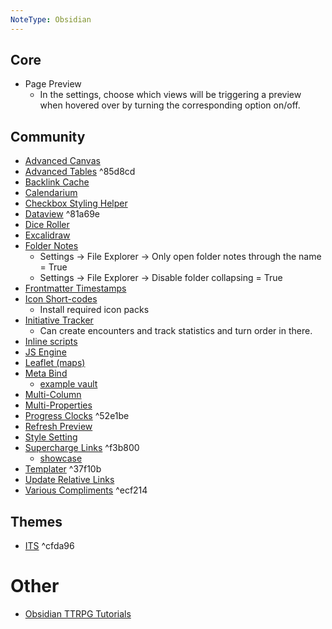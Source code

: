 ```yaml
---
NoteType: Obsidian
---
```

## Core
- Page Preview
	- In the settings, choose which views will be triggering a preview when hovered over by turning the corresponding option on/off.

## Community
- [Advanced Canvas](https://github.com/Developer-Mike/obsidian-advanced-canvas)
- [Advanced Tables](https://github.com/tgrosinger/advanced-tables-obsidian) ^85d8cd
- [Backlink Cache](https://github.com/mnaoumov/obsidian-backlink-cache)
- [Calendarium](https://github.com/javalent/calendarium)
- [Checkbox Styling Helper](https://github.com/jaewonE/checkbox-styling-helper)
- [Dataview](https://blacksmithgu.github.io/obsidian-dataview/) ^81a69e
- [Dice Roller](https://github.com/javalent/dice-roller)
- [Excalidraw](https://github.com/zsviczian/obsidian-excalidraw-plugin)
- [Folder Notes](https://github.com/LostPaul/obsidian-folder-notes)
	- Settings -> File Explorer -> Only open folder notes through the name = True
	- Settings -> File Explorer -> Disable folder collapsing = True
- [Frontmatter Timestamps](https://github.com/lighthousedino/obsidian-front-matter-timestamps)
- [Icon Short-codes](https://github.com/aidenlx/obsidian-icon-shortcodes)
	- Install required icon packs
- [Initiative Tracker](https://github.com/javalent/initiative-tracker)
	- Can create encounters and track statistics and turn order in there.
- [Inline scripts](https://github.com/jon-heard/obsidian-inline-scripts)
- [JS Engine](https://github.com/mProjectsCode/obsidian-js-engine-plugin)
- [Leaflet (maps)](https://github.com/javalent/obsidian-leaflet)
- [Meta Bind](https://github.com/mProjectsCode/obsidian-meta-bind-plugin?tab=readme-ov-file)
	- [example vault](https://github.com/mProjectsCode/obsidian-meta-bind-plugin/tree/master/exampleVault)
- [Multi-Column](https://github.com/ckRobinson/multi-column-markdown)
- [Multi-Properties](https://github.com/technohiker/obsidian-multi-properties)
- [Progress Clocks](https://github.com/tokenshift/obsidian-progress-clocks) ^52e1be
- [Refresh Preview](https://github.com/mnaoumov/obsidian-refresh-preview)
- [Style Setting](https://github.com/mgmeyers/obsidian-style-settings)
- [Supercharge Links](https://github.com/mdelobelle/obsidian_supercharged_links) ^f3b800
	- [showcase](https://forum.obsidian.md/t/supercharged-links-showcase/18219)
- [Templater](https://github.com/SilentVoid13/Templater) ^37f10b
- [Update Relative Links](https://github.com/val3344/obsidian-update-relative-links)
- [Various Compliments](https://tadashi-aikawa.github.io/docs-obsidian-various-complements-plugin/) ^ecf214

## Themes
- [ITS](https://publish.obsidian.md/slrvb-docs/ITS+Theme/ITS+Theme) ^cfda96

# Other
- [Obsidian TTRPG Tutorials](https://obsidianttrpgtutorials.com/Obsidian+TTRPG+Tutorials/Obsidian+TTRPG+Tutorials)

